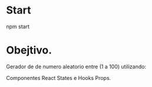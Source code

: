# Start

npm start

# Obejtivo.

Gerador de de numero aleatorio entre (1 a 100) utilizando:

Componentes React
States e Hooks
Props.